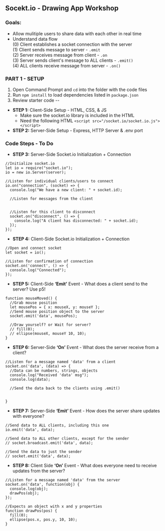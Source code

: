 Socekt.io - Drawing App Workshop
--------------------------------

### Goals:
- Allow mulitiple users to share data with each other in real time
- Understand data flow  
(0) Client establishes a socket connection with the server  
(1) Client sends message to server - `.emit`  
(2) Server receives message from client - `.on`  
(3) Server sends client's message to ALL clients - `.emit()`  
(4) ALL clients receive message from server - `.on()`  


### PART 1 - SETUP
1. Open Command Prompt and `cd` into the folder with the code files
2. Run `npm install` to load dependencies listed in `package.json`
3. Review starter code
-- 

- **STEP 1:**	Client-Side Setup - HTML, CSS, & JS
  - Make sure the socket.io library is included in the HTML
  - Need the following HTML `<script src="/socket.io/socket.io.js"></script>`
- **STEP 2:**	Server-Side Setup - Express, HTTP Server & .env port

### Code Steps - To Do
- **STEP 3:**	Server-Side Socket.io Initialization + Connection
```
//Initialize socket.io
let io = require("socket.io");
io = new io.Server(server);
```
```
//Listen for individual clients/users to connect
io.on("connection", (socket) => {
  console.log("We have a new client: " + socket.id);
  
  //Listen for messages from the client


  //Listen for this client to disconnect
  socket.on("disconnect", () => {
    console.log("A client has disconnected: " + socket.id);
  });
});
```

- **STEP 4:**	Client-Side Socket.io Initialization + Connection
```
//Open and connect socket
let socket = io();
```
```
//Listen for confirmation of connection
socket.on('connect', () => {
  console.log("Connected");
});
```

- **STEP 5:**	Client-Side **‘Emit’** Event - What does a client send to the server? Use p5!
```
function mouseMoved() {
  //Grab mouse position
  let mousePos = { x: mouseX, y: mouseY };
  //Send mouse position object to the server
  socket.emit('data', mousePos);

  //Draw yourself? or Wait for server?
  // fill(0);
  // ellipse(mouseX, mouseY 10, 10);
}
```

- **STEP 6:**	Server-Side **‘On’** Event - What does the server receive from a client?
```
//Listen for a message named 'data' from a client
socket.on('data', (data) => {
  //Data can be numbers, strings, objects
  console.log("Received 'data' msg");
  console.log(data);

  //Send the data back to the clients using .emit()


}
```

- **STEP 7:**	Server-Side **‘Emit’** Event - How does the server share updates with everyone?
```
//Send data to ALL clients, including this one
io.emit('data', data);

//Send data to ALL other clients, except for the sender
// socket.broadcast.emit('data', data);

//Send the data to just the sender
// socket.emit('data', data);
```

- **STEP 8:**	Client Side **‘On’** Event - What does everyone need to receive updates from the server?
```
//Listen for a message named 'data' from the server
socket.on('data', function(obj) {
  console.log(obj);
  drawPos(obj);
});
```
```
//Expects an object with x and y properties
function drawPos(pos) {
  fill(0);
  ellipse(pos.x, pos.y, 10, 10);
}
```
